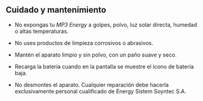 ## Cuidado y mantenimiento

* No expongas tu *MP3 Energy* a golpes, polvo, luz solar directa, humedad o altas temperaturas.

* No uses productos de limpieza corrosivos o abrasivos.

* Mantén el aparato limpio y sin polvo, con un paño suave y seco.

* Recarga la batería cuando en la pantalla se muestre el ícono de batería baja.

* No desmontes el aparato. Cualquier reparación debe hacerla exclusivamente personal cualificado de Energy Sistem Soyntec S.A.
